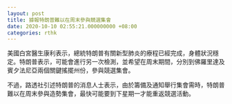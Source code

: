 ```yaml
---
layout: post
title: 據報特朗普難以在周末參與競選集會
date: 2020-10-10 02:55:21.000000000 +08:00
categories: rthk
---
```


美國白宮醫生康利表示，總統特朗普有關新型肺炎的療程已經完成，身體狀況穩定。特朗普表示，可能會進行另一次檢測，並希望在周末期間，分別到佛羅里達及賓夕法尼亞兩個關鍵搖擺州份，參與競選集會。

不過，路透社引述特朗普的消息人士表示，由於籌備及通知舉行集會需時，特朗普難以在周末參與造勢集會，最快可能要到下星期一才能重返競選活動。
